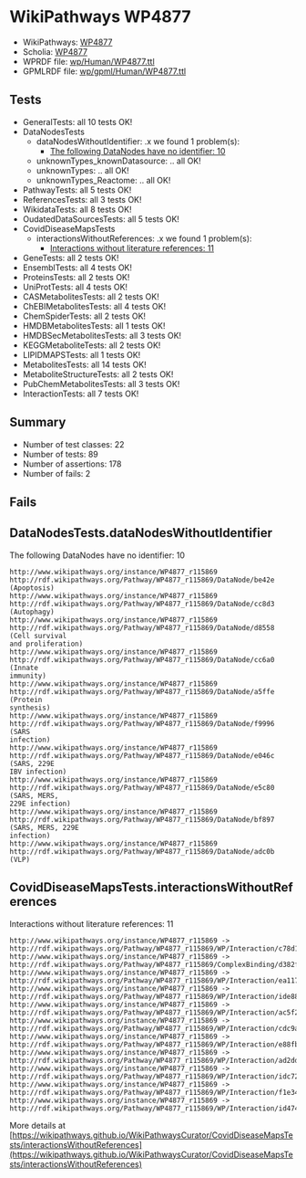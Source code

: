 # WikiPathways WP4877

* WikiPathways: [WP4877](https://identifiers.org/wikipathways:WP4877)
* Scholia: [WP4877](https://scholia.toolforge.org/wikipathways/WP4877)
* WPRDF file: [wp/Human/WP4877.ttl](../wp/Human/WP4877.ttl)
* GPMLRDF file: [wp/gpml/Human/WP4877.ttl](../wp/gpml/Human/WP4877.ttl)

## Tests
* GeneralTests: all 10 tests OK!
* DataNodesTests
    * dataNodesWithoutIdentifier: .x we found 1 problem(s):
        * [The following DataNodes have no identifier: 10](#8792c490)
    * unknownTypes_knownDatasource: .. all OK!
    * unknownTypes: .. all OK!
    * unknownTypes_Reactome: .. all OK!
* PathwayTests: all 5 tests OK!
* ReferencesTests: all 3 tests OK!
* WikidataTests: all 8 tests OK!
* OudatedDataSourcesTests: all 5 tests OK!
* CovidDiseaseMapsTests
    * interactionsWithoutReferences: .x we found 1 problem(s):
        * [Interactions without literature references: 11](#9701cce2)
* GeneTests: all 2 tests OK!
* EnsemblTests: all 4 tests OK!
* ProteinsTests: all 2 tests OK!
* UniProtTests: all 4 tests OK!
* CASMetabolitesTests: all 2 tests OK!
* ChEBIMetabolitesTests: all 4 tests OK!
* ChemSpiderTests: all 2 tests OK!
* HMDBMetabolitesTests: all 1 tests OK!
* HMDBSecMetabolitesTests: all 3 tests OK!
* KEGGMetaboliteTests: all 2 tests OK!
* LIPIDMAPSTests: all 1 tests OK!
* MetabolitesTests: all 14 tests OK!
* MetaboliteStructureTests: all 2 tests OK!
* PubChemMetabolitesTests: all 3 tests OK!
* InteractionTests: all 7 tests OK!


## Summary

* Number of test classes: 22
* Number of tests: 89
* Number of assertions: 178
* Number of fails: 2

## Fails

<a name="8792c490" />

## DataNodesTests.dataNodesWithoutIdentifier

The following DataNodes have no identifier: 10
```
http://www.wikipathways.org/instance/WP4877_r115869 http://rdf.wikipathways.org/Pathway/WP4877_r115869/DataNode/be42e (Apoptosis)
http://www.wikipathways.org/instance/WP4877_r115869 http://rdf.wikipathways.org/Pathway/WP4877_r115869/DataNode/cc8d3 (Autophagy)
http://www.wikipathways.org/instance/WP4877_r115869 http://rdf.wikipathways.org/Pathway/WP4877_r115869/DataNode/d8558 (Cell survival 
and proliferation)
http://www.wikipathways.org/instance/WP4877_r115869 http://rdf.wikipathways.org/Pathway/WP4877_r115869/DataNode/cc6a0 (Innate
immunity)
http://www.wikipathways.org/instance/WP4877_r115869 http://rdf.wikipathways.org/Pathway/WP4877_r115869/DataNode/a5ffe (Protein
synthesis)
http://www.wikipathways.org/instance/WP4877_r115869 http://rdf.wikipathways.org/Pathway/WP4877_r115869/DataNode/f9996 (SARS
infection)
http://www.wikipathways.org/instance/WP4877_r115869 http://rdf.wikipathways.org/Pathway/WP4877_r115869/DataNode/e046c (SARS, 229E
IBV infection)
http://www.wikipathways.org/instance/WP4877_r115869 http://rdf.wikipathways.org/Pathway/WP4877_r115869/DataNode/e5c80 (SARS, MERS, 
229E infection)
http://www.wikipathways.org/instance/WP4877_r115869 http://rdf.wikipathways.org/Pathway/WP4877_r115869/DataNode/bf897 (SARS, MERS, 229E
infection)
http://www.wikipathways.org/instance/WP4877_r115869 http://rdf.wikipathways.org/Pathway/WP4877_r115869/DataNode/adc0b (VLP)
```

<a name="9701cce2" />

## CovidDiseaseMapsTests.interactionsWithoutReferences

Interactions without literature references: 11
```
http://www.wikipathways.org/instance/WP4877_r115869 -> http://rdf.wikipathways.org/Pathway/WP4877_r115869/WP/Interaction/c78d1
http://www.wikipathways.org/instance/WP4877_r115869 -> http://rdf.wikipathways.org/Pathway/WP4877_r115869/ComplexBinding/d382f
http://www.wikipathways.org/instance/WP4877_r115869 -> http://rdf.wikipathways.org/Pathway/WP4877_r115869/WP/Interaction/ea117
http://www.wikipathways.org/instance/WP4877_r115869 -> http://rdf.wikipathways.org/Pathway/WP4877_r115869/WP/Interaction/ide8866e40
http://www.wikipathways.org/instance/WP4877_r115869 -> http://rdf.wikipathways.org/Pathway/WP4877_r115869/WP/Interaction/ac5f2
http://www.wikipathways.org/instance/WP4877_r115869 -> http://rdf.wikipathways.org/Pathway/WP4877_r115869/WP/Interaction/cdc9a
http://www.wikipathways.org/instance/WP4877_r115869 -> http://rdf.wikipathways.org/Pathway/WP4877_r115869/WP/Interaction/e88fb
http://www.wikipathways.org/instance/WP4877_r115869 -> http://rdf.wikipathways.org/Pathway/WP4877_r115869/WP/Interaction/ad2dd
http://www.wikipathways.org/instance/WP4877_r115869 -> http://rdf.wikipathways.org/Pathway/WP4877_r115869/WP/Interaction/idc72f872e
http://www.wikipathways.org/instance/WP4877_r115869 -> http://rdf.wikipathways.org/Pathway/WP4877_r115869/WP/Interaction/f1e34
http://www.wikipathways.org/instance/WP4877_r115869 -> http://rdf.wikipathways.org/Pathway/WP4877_r115869/WP/Interaction/id47483e2
```

More details at [https://wikipathways.github.io/WikiPathwaysCurator/CovidDiseaseMapsTests/interactionsWithoutReferences](https://wikipathways.github.io/WikiPathwaysCurator/CovidDiseaseMapsTests/interactionsWithoutReferences)

